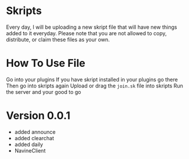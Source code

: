 # Skripts
Every day, I will be uploading a new skript file that will have new things added to it everyday. Please note that you are not allowed to copy, distribute, or claim these files as your own.
# How To Use File
Go into your plugins
If you have skript installed in your plugins go there
Then go into skripts again
Upload or drag the `join.sk` file into skripts
Run the server and your good to go

# Version 0.0.1
-  added announce
-  added clearchat
-  added daily
-  NavineClient 
